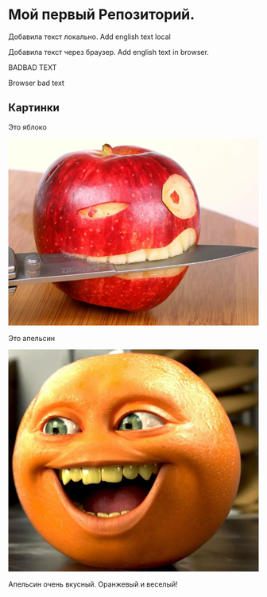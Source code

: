 # Мой первый Репозиторий. 

Добавила текст локально. Add english text local

Добавила текст через браузер. Add english text in browser.

BADBAD TEXT

Browser bad text

## Картинки
Это яблоко

![Яблоко](apple.png)

Это апельсин

![Это апельсин](orange.png)

Апельсин очень вкусный. Оранжевый и веселый!